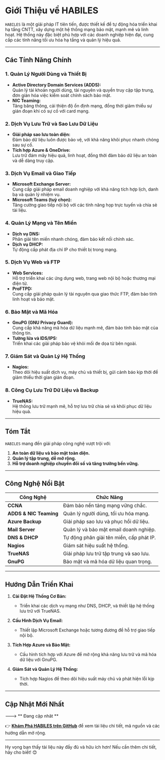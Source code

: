 # **Giới Thiệu về HABILES**

`HABILES` là một giải pháp IT tiên tiến, được thiết kế để tự động hóa triển khai hạ tầng CNTT, xây dựng một hệ thống mạng bảo mật, mạnh mẽ và linh hoạt. Hệ thống này đặc biệt phù hợp với các doanh nghiệp hiện đại, cung cấp các tính năng tối ưu hóa hạ tầng và quản lý hiệu quả.

---

## **Các Tính Năng Chính**

### **1. Quản Lý Người Dùng và Thiết Bị**  
- **Active Directory Domain Services (ADDS):**  
  Quản lý tài khoản người dùng, tài nguyên và quyền truy cập tập trung, đơn giản hóa việc kiểm soát chính sách bảo mật.  
- **NIC Teaming:**  
  Tăng băng thông, cải thiện độ ổn định mạng, đồng thời giảm thiểu sự gián đoạn khi có sự cố với card mạng.

### **2. Dịch Vụ Lưu Trữ và Sao Lưu Dữ Liệu**  
- **Giải pháp sao lưu toàn diện:**  
  Đảm bảo dữ liệu luôn được bảo vệ, với khả năng khôi phục nhanh chóng sau sự cố.  
- **Tích hợp Azure & OneDrive:**  
  Lưu trữ đám mây hiệu quả, linh hoạt, đồng thời đảm bảo dữ liệu an toàn và dễ dàng truy cập.

### **3. Dịch Vụ Email và Giao Tiếp**  
- **Microsoft Exchange Server:**  
  Cung cấp giải pháp email doanh nghiệp với khả năng tích hợp lịch, danh bạ và quản lý nhiệm vụ.  
- **Microsoft Teams (tuỳ chọn):**  
  Tăng cường giao tiếp nội bộ với các tính năng họp trực tuyến và chia sẻ tài liệu.

### **4. Quản Lý Mạng và Tên Miền**  
- **Dịch vụ DNS:**  
  Phân giải tên miền nhanh chóng, đảm bảo kết nối chính xác.  
- **Dịch vụ DHCP:**  
  Tự động cấp phát địa chỉ IP cho thiết bị trong mạng.

### **5. Dịch Vụ Web và FTP**  
- **Web Services:**  
  Hỗ trợ triển khai các ứng dụng web, trang web nội bộ hoặc thương mại điện tử.  
- **ProFTPD:**  
  Cung cấp giải pháp quản lý tài nguyên qua giao thức FTP, đảm bảo tính linh hoạt và bảo mật.

### **6. Bảo Mật và Mã Hóa**  
- **GnuPG (GNU Privacy Guard):**  
  Cung cấp khả năng mã hóa dữ liệu mạnh mẽ, đảm bảo tính bảo mật của thông tin.  
- **Tường lửa và IDS/IPS:**  
  Triển khai các giải pháp bảo vệ khỏi mối đe dọa từ bên ngoài.

### **7. Giám Sát và Quản Lý Hệ Thống**  
- **Nagios:**  
  Theo dõi hiệu suất dịch vụ, máy chủ và thiết bị, gửi cảnh báo kịp thời để giảm thiểu thời gian gián đoạn.

### **8. Công Cụ Lưu Trữ Dữ Liệu và Backup**  
- **TrueNAS:**  
  Hệ thống lưu trữ mạnh mẽ, hỗ trợ lưu trữ chia sẻ và khôi phục dữ liệu hiệu quả.  

---

## **Tóm Tắt**  
`HABILES` mang đến giải pháp công nghệ vượt trội với:  
1. **An toàn dữ liệu và bảo mật toàn diện.**  
2. **Quản lý tập trung, dễ mở rộng.**  
3. **Hỗ trợ doanh nghiệp chuyển đổi số và tăng trưởng bền vững.**

---

## **Công Nghệ Nổi Bật**  

| **Công Nghệ**         | **Chức Năng**                                 |
|------------------------|-----------------------------------------------|
| **CCNA**              | Đảm bảo nền tảng mạng vững chắc.             |
| **ADDS & NIC Teaming** | Quản lý người dùng, tối ưu hóa mạng.         |
| **Azure Backup**       | Giải pháp sao lưu và phục hồi dữ liệu.       |
| **Mail Server**        | Quản lý và bảo mật email doanh nghiệp.       |
| **DNS & DHCP**         | Tự động phân giải tên miền, cấp phát IP.     |
| **Nagios**             | Giám sát hiệu suất hệ thống.                |
| **TrueNAS**            | Giải pháp lưu trữ tập trung và sao lưu.      |
| **GnuPG**              | Bảo mật và mã hóa dữ liệu quan trọng.        |

---

## **Hướng Dẫn Triển Khai**

1. **Cài Đặt Hệ Thống Cơ Bản:**  
   - Triển khai các dịch vụ mạng như DNS, DHCP, và thiết lập hệ thống lưu trữ với TrueNAS.  

2. **Cấu Hình Dịch Vụ Email:**  
   - Thiết lập Microsoft Exchange hoặc tương đương để hỗ trợ giao tiếp nội bộ.

3. **Tích Hợp Azure và Bảo Mật:**  
   - Cấu hình tích hợp với Azure để mở rộng khả năng lưu trữ và mã hóa dữ liệu với GnuPG.

4. **Giám Sát và Quản Lý Hệ Thống:**  
   - Tích hợp Nagios để theo dõi hiệu suất máy chủ và phát hiện lỗi kịp thời.

---

## **Cập Nhật Mới Nhất**  

---> ** Đang cập nhât **

👉 **[Khám Phá HABILES trên GitHub](#)** để xem tài liệu chi tiết, mã nguồn và các hướng dẫn mở rộng.  

--- 

Hy vọng bạn thấy tài liệu này đầy đủ và hữu ích hơn! Nếu cần thêm chi tiết, hãy cho biết! 😊
